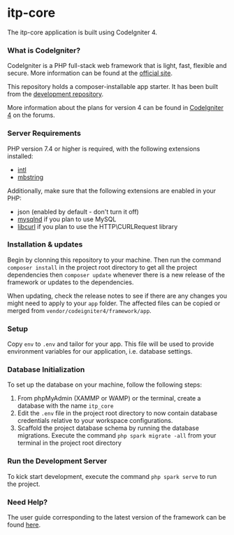 # itp-core

The itp-core application is built using CodeIgniter 4. 

### What is CodeIgniter?

CodeIgniter is a PHP full-stack web framework that is light, fast, flexible and secure.
More information can be found at the [official site](https://codeigniter.com).

This repository holds a composer-installable app starter.
It has been built from the
[development repository](https://github.com/codeigniter4/CodeIgniter4).

More information about the plans for version 4 can be found in [CodeIgniter 4](https://forum.codeigniter.com/forumdisplay.php?fid=28) on the forums.

### Server Requirements

PHP version 7.4 or higher is required, with the following extensions installed:

- [intl](http://php.net/manual/en/intl.requirements.php)
- [mbstring](http://php.net/manual/en/mbstring.installation.php)

Additionally, make sure that the following extensions are enabled in your PHP:

- json (enabled by default - don't turn it off)
- [mysqlnd](http://php.net/manual/en/mysqlnd.install.php) if you plan to use MySQL
- [libcurl](http://php.net/manual/en/curl.requirements.php) if you plan to use the HTTP\CURLRequest library

### Installation & updates

Begin by clonning this repository to your machine. Then run the command `composer install` in the project root directory to get all the project dependencies then `composer update` whenever there is a new release of the framework or updates to the dependencies.

When updating, check the release notes to see if there are any changes you might need to apply
to your `app` folder. The affected files can be copied or merged from
`vendor/codeigniter4/framework/app`.

### Setup

Copy `env` to `.env` and tailor for your app. This file will be used to provide environment variables for our application, i.e. database settings.

### Database Initialization

To set up the database on your machine, follow the following steps:

1. From phpMyAdmin (XAMMP or WAMP) or the terminal, create a database with the name `itp_core`
2. Edit the `.env` file in the project root directory to now contain database credentials relative to your workspace configurations.
3. Scaffold the project database schema by running the database migrations. Execute the command `php spark migrate -all` from your terminal in the project root directory


### Run the Development Server

To kick start development, execute the command `php spark serve` to run the project.

### Need Help?

The user guide corresponding to the latest version of the framework can be found
[here](https://codeigniter4.github.io/userguide/).
